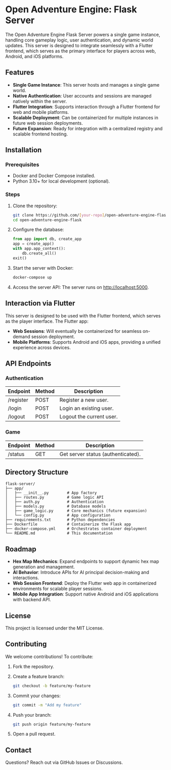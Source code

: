 # Open Adventure Engine: Flask Server

The Open Adventure Engine Flask Server powers a single game instance, handling core gameplay logic, user authentication, and dynamic world updates. This server is designed to integrate seamlessly with a Flutter frontend, which serves as the primary interface for players across web, Android, and iOS platforms.

## Features

- **Single Game Instance**: This server hosts and manages a single game world.
- **Native Authentication**: User accounts and sessions are managed natively within the server.
- **Flutter Integration**: Supports interaction through a Flutter frontend for web and mobile platforms.
- **Scalable Deployment**: Can be containerized for multiple instances in future web session deployments.
- **Future Expansion**: Ready for integration with a centralized registry and scalable frontend hosting.

## Installation

### Prerequisites

- Docker and Docker Compose installed.
- Python 3.10+ for local development (optional).

### Steps

1. Clone the repository:

    ```bash
    git clone https://github.com/[your-repo]/open-adventure-engine-flask.git
    cd open-adventure-engine-flask
    ```

2. Configure the database:

    ```python
    from app import db, create_app
    app = create_app()
    with app.app_context():
        db.create_all()
    exit()
    ```

3. Start the server with Docker:

    ```bash
    docker-compose up
    ```

4. Access the server API:
    The server runs on [http://localhost:5000](http://localhost:5000).

## Interaction via Flutter

This server is designed to be used with the Flutter frontend, which serves as the player interface. The Flutter app:

- **Web Sessions**: Will eventually be containerized for seamless on-demand session deployment.
- **Mobile Platforms**: Supports Android and iOS apps, providing a unified experience across devices.

## API Endpoints

### Authentication

| Endpoint  | Method | Description           |
|-----------|--------|-----------------------|
| /register | POST   | Register a new user.  |
| /login    | POST   | Login an existing user.|
| /logout   | POST   | Logout the current user.|

### Game

| Endpoint | Method | Description                      |
|----------|--------|----------------------------------|
| /status  | GET    | Get server status (authenticated).|

## Directory Structure

```plaintext
flask-server/
├── app/
│   ├── __init__.py        # App factory
│   ├── routes.py          # Game logic API
│   ├── auth.py            # Authentication
│   ├── models.py          # Database models
│   ├── game_logic.py      # Core mechanics (future expansion)
│   └── config.py          # App configuration
├── requirements.txt       # Python dependencies
├── Dockerfile             # Containerize the Flask app
├── docker-compose.yml     # Orchestrates container deployment
└── README.md              # This documentation
```

## Roadmap

- **Hex Map Mechanics**: Expand endpoints to support dynamic hex map generation and management.
- **AI Behavior**: Introduce APIs for AI principal decision-making and interactions.
- **Web Session Frontend**: Deploy the Flutter web app in containerized environments for scalable player sessions.
- **Mobile App Integration**: Support native Android and iOS applications with backend API.

## License

This project is licensed under the MIT License.

## Contributing

We welcome contributions! To contribute:

1. Fork the repository.
2. Create a feature branch:

    ```bash
    git checkout -b feature/my-feature
    ```

3. Commit your changes:

    ```bash
    git commit -m "Add my feature"
    ```

4. Push your branch:

    ```bash
    git push origin feature/my-feature
    ```

5. Open a pull request.

## Contact

Questions? Reach out via GitHub Issues or Discussions.